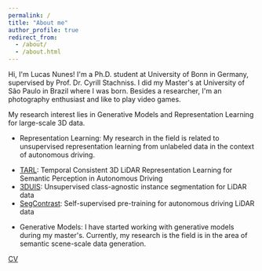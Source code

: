 ```yaml
---
permalink: /
title: "About me"
author_profile: true
redirect_from: 
  - /about/
  - /about.html
---
```


Hi, I'm Lucas Nunes! I'm a Ph.D. student at University of Bonn in Germany, supervised by Prof. Dr. Cyrill Stachniss. I did my Master's at University of São Paulo in Brazil where I was born. Besides a researcher, I'm an photography enthusiast and like to play video games.

My research interest lies in Generative Models and Representation Learning for large-scale 3D data.

- Representation Learning: My research in the field is related to unsupervised representation learning from unlabeled data in the context of autonomous driving.

<ul><li><a href="https://github.com/PRBonn/TARL" data-type="URL" data-id="https://github.com/PRBonn/TARL">TARL</a>: Temporal Consistent 3D LiDAR Representation Learning for Semantic Perception in Autonomous Driving</li><li><a href="https://github.com/PRBonn/3DUIS" data-type="URL" data-id="https://github.com/PRBonn/3DUIS">3DUIS</a>: Unsupervised class-agnostic instance segmentation for LiDAR data<li><a href="https://github.com/PRBonn/segcontrast" data-type="URL" data-id="https://github.com/PRBonn/segcontrast">SegContrast</a>: Self-supervised pre-training for autonomous driving LiDAR data</li></ul>

- Generative Models: I have started working with generative models during my master's. Currently, my research is the field is in the area of semantic scene-scale data generation.



[CV](https://docs.google.com/gview?url=https://raw.githubusercontent.com/nuneslu/nuneslu.github.io/5d91feede885f90991defc7ebe9de9afed474b92/files/curriculum-vitae.pdf)

